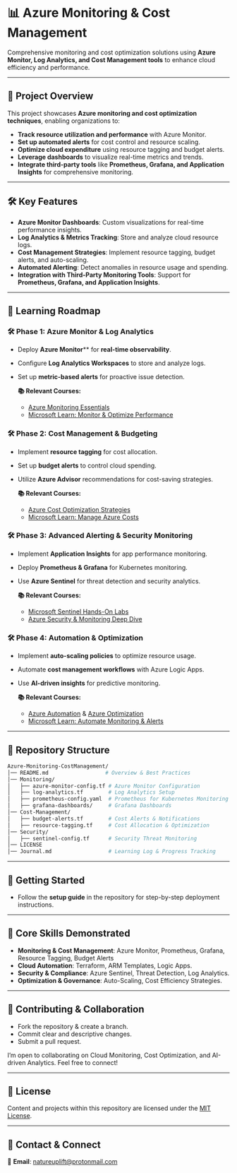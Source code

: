 # 📊 Azure Monitoring & Cost Management

Comprehensive monitoring and cost optimization solutions using **Azure Monitor, Log Analytics, and Cost Management tools** to enhance cloud efficiency and performance.

---

## 📖 Project Overview

This project showcases **Azure monitoring and cost optimization techniques**, enabling organizations to:
*   **Track resource utilization and performance** with Azure Monitor.
*   **Set up automated alerts** for cost control and resource scaling.
*   **Optimize cloud expenditure** using resource tagging and budget alerts.
*   **Leverage dashboards** to visualize real-time metrics and trends.
*   **Integrate third-party tools** like **Prometheus, Grafana, and Application Insights** for comprehensive monitoring.

---

## 🛠️ Key Features

*   **Azure Monitor Dashboards**: Custom visualizations for real-time performance insights.
*   **Log Analytics & Metrics Tracking**: Store and analyze cloud resource logs.
*   **Cost Management Strategies**: Implement resource tagging, budget alerts, and auto-scaling.
*   **Automated Alerting**: Detect anomalies in resource usage and spending.
*   **Integration with Third-Party Monitoring Tools**: Support for **Prometheus, Grafana, and Application Insights**.

---

## 📖 Learning Roadmap

### 🛠️ **Phase 1: Azure Monitor & Log Analytics**

*   Deploy **Azure Monitor**** for **real-time observability**.
*   Configure **Log Analytics Workspaces** to store and analyze logs.
*   Set up **metric-based alerts** for proactive issue detection.

    **📚 Relevant Courses:**
    *   [Azure Monitoring Essentials](https://www.udemy.com/course/azure-infrastructure-managing-cost-governance-monitoring/)
    *   [Microsoft Learn: Monitor & Optimize Performance](https://learn.microsoft.com/en-us/training/paths/monitor-azure/)

### 🛠️ **Phase 2: Cost Management & Budgeting**

*   Implement **resource tagging** for cost allocation.
*   Set up **budget alerts** to control cloud spending.
*   Utilize **Azure Advisor** recommendations for cost-saving strategies.

    **📚 Relevant Courses:**
    *   [Azure Cost Optimization Strategies](https://azure.microsoft.com/en-ca/solutions/cost-optimization)
    *   [Microsoft Learn: Manage Azure Costs](https://learn.microsoft.com/en-us/training/modules/manage-costs-azure/)

### 🛠️ **Phase 3: Advanced Alerting & Security Monitoring**

*   Implement **Application Insights** for app performance monitoring.
*   Deploy **Prometheus & Grafana** for Kubernetes monitoring.
*   Use **Azure Sentinel** for threat detection and security analytics.

    **📚 Relevant Courses:**
    *   [Microsoft Sentinel Hands-On Labs](https://www.udemy.com/course/microsoft-sentinel-course-with-hands-on-sims/)
    *   [Azure Security & Monitoring Deep Dive](https://techcommunity.microsoft.com/event/microsoft-security-events/azure-security-deep-dive-series/3755061)

### 🛠️ **Phase 4: Automation & Optimization**

*   Implement **auto-scaling policies** to optimize resource usage.
*   Automate **cost management workflows** with Azure Logic Apps.
*   Use **AI-driven insights** for predictive monitoring.

    **📚 Relevant Courses:**
    *   [Azure Automation](https://azure.microsoft.com/en-us/pricing/details/automation/) & [Azure Optimization](https://azure.microsoft.com/en-us/products/automation/)
    *   [Microsoft Learn: Automate Monitoring & Alerts](https://learn.microsoft.com/en-us/training/modules/automate-monitoring-alerts/)

---

## 📂 Repository Structure

```bash
Azure-Monitoring-CostManagement/
│── README.md                  # Overview & Best Practices
│── Monitoring/
│   ├── azure-monitor-config.tf # Azure Monitor Configuration
│   ├── log-analytics.tf        # Log Analytics Setup
│   ├── prometheus-config.yaml  # Prometheus for Kubernetes Monitoring
│   ├── grafana-dashboards/     # Grafana Dashboards
│── Cost-Management/
│   ├── budget-alerts.tf        # Cost Alerts & Notifications
│   ├── resource-tagging.tf     # Cost Allocation & Optimization
│── Security/
│   ├── sentinel-config.tf      # Security Threat Monitoring
│── LICENSE
│── Journal.md                  # Learning Log & Progress Tracking
```

---

## 📌 Getting Started

- Follow the **setup guide** in the repository for step-by-step deployment instructions.

---

## 🌟 Core Skills Demonstrated

*   **Monitoring & Cost Management**: Azure Monitor, Prometheus, Grafana, Resource Tagging, Budget Alerts
*   **Cloud Automation**: Terraform, ARM Templates, Logic Apps.
*   **Security & Compliance**: Azure Sentinel, Threat Detection, Log Analytics.
*   **Optimization & Governance**: Auto-Scaling, Cost Efficiency Strategies.

---

## 🤝 Contributing & Collaboration

*    Fork the repository & create a branch.
*    Commit clear and descriptive changes.
*    Submit a pull request.

I’m open to collaborating on Cloud Monitoring, Cost Optimization, and AI-driven Analytics. Feel free to connect!

---

## 📜 License

Content and projects within this repository are licensed under the [MIT License](LICENSE).

---

## 📧 Contact & Connect

📩 **Email**: [natureuplift@protonmail.com](mailto:natureuplift@protonmail.com)  
